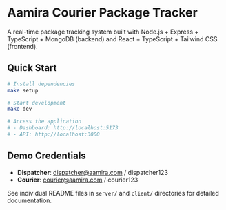 # Aamira Courier Package Tracker

A real-time package tracking system built with Node.js + Express + TypeScript + MongoDB (backend) and React + TypeScript + Tailwind CSS (frontend).

## Quick Start

```bash
# Install dependencies
make setup

# Start development
make dev

# Access the application
# - Dashboard: http://localhost:5173
# - API: http://localhost:3000
```

## Demo Credentials
- **Dispatcher**: dispatcher@aamira.com / dispatcher123
- **Courier**: courier@aamira.com / courier123

See individual README files in `server/` and `client/` directories for detailed documentation.
